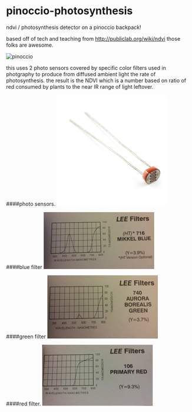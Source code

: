 pinoccio-photosynthesis
=======================

ndvi / photosynthesis detector on a pinoccio backpack!

based off of tech and teaching from http://publiclab.org/wiki/ndvi those folks are awesome.

![pinoccio](./animation3.gif)


this uses 2 photo sensors covered by specific color filters used in photgraphy to produce from diffused ambient light the rate of photosynthesis. the result is the NDVI which is a number based on ratio of red consumed by plants to the near IR range of light leftover.



####photo sensors.
[![photo sensor](./photo_sensor.jpg)](https://www.sparkfun.com/products/9088)

####blue filter
![photo sensor](./blue_filter.jpg)

####green filter
![photo sensor](./green_filter.jpg)

####red filter.
![photo sensor](./red_filter.jpg)

